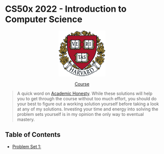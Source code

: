 # CS50x 2022 - Introduction to Computer Science
<p align="center">
	<img src="./images/H.png" alt="logo" height="150"/>
</p>

<p align="center">
	<a href="https://cs50.harvard.edu/x/2022/">Course</a>
</p>

> A quick word on [Academic Honesty](https://cs50.harvard.edu/x/2020/honesty/). While these solutions will help you to get through the course without too much effort, you should do your best to figure out a working solution yourself before taking a look at any of my solutions. Investing your time and energy into solving the problem sets yourself is in my opinion the only way to eventual mastery.

## Table of Contents

- [Problem Set 1: ](/p_set_01/)
